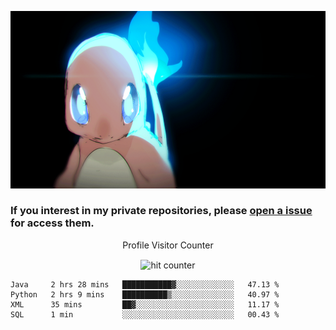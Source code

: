 [gif]: https://raw.githubusercontent.com/uysalserkan/uysalserkan/master/charmander-2.gif

![gif]

### If you interest in my private repositories, please [open a issue](https://github.com/uysalserkan/uysalserkan/issues) for access them.


<div align="center">
<p>Profile Visitor Counter</p>
<img src="https://profile-counter.glitch.me/uysalserkan/count.svg" alt="hit counter" align="center">
</div>

<!--START_SECTION:waka-->
```text
Java     2 hrs 28 mins   ███████████▓░░░░░░░░░░░░░   47.13 % 
Python   2 hrs 9 mins    ██████████▒░░░░░░░░░░░░░░   40.97 % 
XML      35 mins         ██▓░░░░░░░░░░░░░░░░░░░░░░   11.17 % 
SQL      1 min           ░░░░░░░░░░░░░░░░░░░░░░░░░   00.43 % 
```
<!--END_SECTION:waka-->
